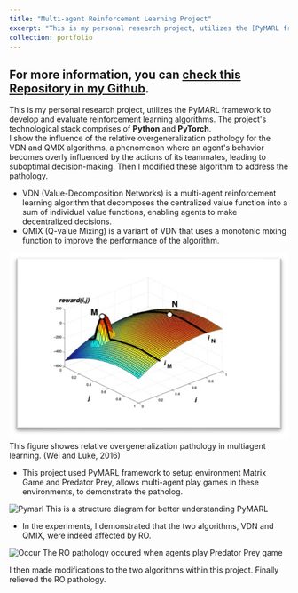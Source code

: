 ```yaml
---
title: "Multi-agent Reinforcement Learning Project"
excerpt: "This is my personal research project, utilizes the [PyMARL framework](https://github.com/oxwhirl/pymarl) to setup environment Matrix Game and Predator Prey, allows multi-agent play games in these environments, to demonstrate the patholog. The project's technological stack comprises of **Python** and **PyTorch**.<br/>I show the influence of the relative overgeneralization pathology for the VDN and QMIX algorithms, a phenomenon where an agent's behavior becomes overly influenced by the actions of its teammates, leading to suboptimal decision-making. Then I modified these algorithm to relief the pathology.<br/><img src='https://github.com/han-ziqi/MARL-RO/raw/main/demo/RO.jpg'>"
collection: portfolio
---
```


## For more information, you can [check this Repository in my Github](https://github.com/han-ziqi/MARL-RO).

This is my personal research project, utilizes the PyMARL framework to develop and evaluate reinforcement learning algorithms. The project's technological stack comprises of **Python** and **PyTorch**.<br/>I show the influence of the relative overgeneralization pathology for the VDN and QMIX algorithms, a phenomenon where an agent's behavior becomes overly influenced by the actions of its teammates, leading to suboptimal decision-making. Then I modified these algorithm to address the pathology.

- VDN (Value-Decomposition Networks) is a multi-agent reinforcement learning algorithm that decomposes the centralized value function into a sum of individual value functions, enabling agents to make decentralized decisions. 
- QMIX (Q-value Mixing) is a variant of VDN that uses a monotonic mixing function to improve the performance of the algorithm. 

![RO](https://github.com/han-ziqi/MARL-RO/raw/main/demo/RO.jpg)<br/>
This figure showes relative overgeneralization pathology in multiagent learning. (Wei and Luke, 2016)

- This project used PyMARL framework to setup environment Matrix Game and Predator Prey, allows multi-agent play games in these environments, to demonstrate the patholog.

![Pymarl](https://github.com/han-ziqi/PyMARL/raw/main/demo/PYMARL.jpg)
This is a structure diagram for better understanding PyMARL

- In the experiments, I demonstrated that the two algorithms, VDN and QMIX, were indeed affected by RO. 

![Occur](https://github.com/han-ziqi/PyMARL/raw/main/demo/RO%20happend.jpg)
The RO pathology occured when agents play Predator Prey game


I then made modifications to the two algorithms within this project. Finally relieved the RO pathology.


